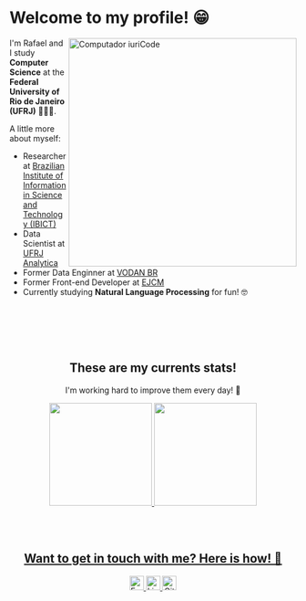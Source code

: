 <h1>Welcome to my profile! 😁 </h1>

<img src="https://raw.githubusercontent.com/MicaelliMedeiros/micaellimedeiros/master/image/computer-illustration.png" min-width="400px" max-width="400px" width="400px" align="right" alt="Computador iuriCode">

<p align="left"> 
  I'm Rafael and I study <strong>Computer Science</strong> at the <strong>Federal University of Rio de Janeiro (UFRJ)</strong> 👩🏻‍💻.
</p>

<p align="left">
  A little more about myself:
  <ul>
    <li> Researcher at <a href="https://www.gov.br/ibict/pt-br">Brazilian Institute of Information in Science and Technology (IBICT)</a> </li>
    <li> Data Scientist at <a href="https://analytica.ufrj.br/">UFRJ Analytica</a> </li>
    <li> Former Data Enginner at <a href="https://vodanbr.github.io/">VODAN BR</a> </li>
    <li> Former Front-end Developer at <a href="https://ejcm.com.br/">EJCM</a> </li>
    <li> Currently studying <strong>Natural Language Processing</strong> for fun! 🤓 </li>
  </ul>
</p>

<br><br><br><br>

<div align="center">
  <h2>These are my currents stats!</h2>
  <p>
    I'm working hard to improve them every day! 😤
  </p>
</div>

<div align="center">
  <a href="https://github.com/davidneves11">
  <img height="180em" src="https://github-readme-stats.vercel.app/api?username=RafaelxFernandes&show_icons=true&theme=algolia&include_all_commits=true&count_private=true"/>
  <img height="180em" src="https://github-readme-stats.vercel.app/api/top-langs/?username=RafaelxFernandes&layout=compact&langs_count=7&theme=algolia"/>
</div>

<br><br>

<div align="center">

  <h2>Want to get in touch with me? Here is how! 💌</h2> 

  <a href="mailto:rafaelfernandes@ic.ufrj.br">
    <img alt="Email" src="https://img.shields.io/badge/Email-D14836?style=for-the-badge&logo=gmail&logoColor=white" height="25"/>
  </a>

   <a href="https://www.linkedin.com/in/rafael-da-silva-fernandes-5a880a1b3/">
     <img alt="Linkedin" src="https://img.shields.io/badge/linkedin-%230077B5.svg?&style=for-the-badge&logo=linkedin&logoColor=white" height="25"/>
  </a>
  
  <a href="https://github.com/RafaelxFernandes">
    <img alt="Github" src="https://img.shields.io/github/followers/RafaelxFernandes?label=follow&style=social" height="25"/>
  </a>
  
</div>
